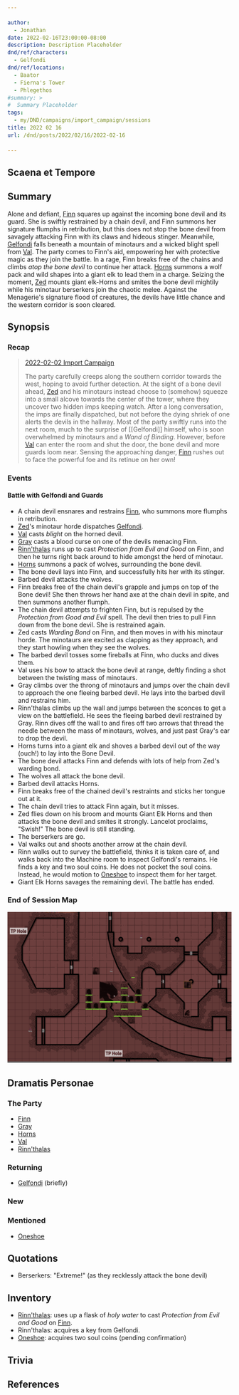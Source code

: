 ```yaml
---

author:
  - Jonathan
date: 2022-02-16T23:00:00-08:00
description: Description Placeholder
dnd/ref/characters:
  - Gelfondi
dnd/ref/locations:
  - Baator
  - Fierna's Tower
  - Phlegethos
#summary: >
#  Summary Placeholder
tags:
  - my/DND/campaigns/import_campaign/sessions
title: 2022 02 16
url: /dnd/posts/2022/02/16/2022-02-16

---
```


## Scaena et Tempore

## Summary

Alone and defiant, [Finn](/dnd/characters/finn) squares up against the incoming bone devil and its guard. She is swiftly restrained by a chain devil, and Finn summons her signature flumphs in retribution, but this does not stop the bone devil from savagely attacking Finn with its claws and hideous stinger. Meanwhile, [Gelfondi](/dnd/npcs/gelfondi) falls beneath a mountain of minotaurs and a wicked blight spell from [Val](/dnd/characters/val). The party comes to Finn's aid, empowering her with protective magic as they join the battle. In a rage, Finn breaks free of the chains and climbs _atop the bone devil_ to continue her attack. [Horns](/dnd/characters/horns) summons a wolf pack and wild shapes into a giant elk to lead them in a charge. Seizing the moment, [Zed](/dnd/characters/zed) mounts giant elk-Horns and smites the bone devil mightily while his minotaur berserkers join the chaotic melee. Against the Menagerie's signature flood of creatures, the devils have little chance and the western corridor is soon cleared.

## Synopsis

### Recap

> [2022-02-02 Import Campaign](/dnd/posts/2022-02-02)
>
> The party carefully creeps along the southern corridor towards the west, hoping to avoid further detection. At the sight of a bone devil ahead, [Zed](/dnd/characters/zed) and his minotaurs instead choose to (somehow) squeeze into a small alcove towards the center of the tower, where they uncover two hidden imps keeping watch. After a long conversation, the imps are finally dispatched, but not before the dying shriek of one alerts the devils in the hallway. Most of the party swiftly runs into the next room, much to the surprise of [[Gelfondi]] himself, who is soon overwhelmed by minotaurs and a _Wand of Binding_. However, before [Val](/dnd/characters/val) can enter the room and shut the door, the bone devil and more guards loom near. Sensing the approaching danger, [Finn](/dnd/characters/finn) rushes out to face the powerful foe and its retinue on her own!

### Events

#### Battle with Gelfondi and Guards

- A chain devil ensnares and restrains [Finn](/dnd/characters/finn), who summons more flumphs in retribution.
- [Zed](/dnd/characters/zed)'s minotaur horde dispatches [Gelfondi](/dnd/npcs/gelfondi).
- [Val](/dnd/characters/val) casts _blight_ on the horned devil.
- [Gray](/dnd/characters/haeltin-var-astora) casts a blood curse on one of the devils menacing Finn.
- [Rinn'thalas](/dnd/characters/rinnthalas-liadon) runs up to cast _Protection from Evil and Good_ on Finn, and then he turns right back around to hide amongst the herd of minotaur.
- [Horns](/dnd/characters/horns) summons a pack of wolves, surrounding the bone devil.
- The bone devil lays into Finn, and successfully hits her with its stinger.
- Barbed devil attacks the wolves.
- Finn breaks free of the chain devil's grapple and jumps on top of the Bone devil! She then throws her hand axe at the chain devil in spite, and then summons another flumph.
- The chain devil attempts to frighten Finn, but is repulsed by the _Protection from Good and Evil_ spell. The devil then tries to pull Finn down from the bone devil. She is restrained again.
- Zed casts _Warding Bond_ on Finn, and then moves in with his minotaur horde. The minotaurs are excited as clapping as they approach, and they start howling when they see the wolves.
- The barbed devil tosses some fireballs at Finn, who ducks and dives them.
- Val uses his bow to attack the bone devil at range, deftly finding a shot between the twisting mass of minotaurs.
- Gray climbs over the throng of minotaurs and jumps over the chain devil to approach the one fleeing barbed devil. He lays into the barbed devil and restrains him.
- Rinn'thalas climbs up the wall and jumps between the sconces to get a view on the battlefield. He sees the fleeing barbed devil restrained by Gray. Rinn dives off the wall to and fires off two arrows that thread the needle between the mass of minotaurs, wolves, and just past Gray's ear to drop the devil.
- Horns turns into a giant elk and shoves a barbed devil out of the way (ouch!) to lay into the Bone Devil.
- The bone devil attacks Finn and defends with lots of help from Zed's warding bond.
- The wolves all attack the bone devil.
- Barbed devil attacks Horns.
- Finn breaks free of the chained devil's restraints and sticks her tongue out at it.
- The chain devil tries to attack Finn again, but it misses.
- Zed flies down on his broom and mounts Giant Elk Horns and then attacks the bone devil and smites it strongly. Lancelot proclaims, "Swish!" The bone devil is still standing.
- The berserkers are go.
- Val walks out and shoots another arrow at the chain devil.
- Rinn walks out to survey the battlefield, thinks it is taken care of, and walks back into the Machine room to inspect Gelfondi's remains. He finds a key and two soul coins. He does not pocket the soul coins. Instead, he would motion to [Oneshoe](/dnd/characters/oneshoe) to inspect them for her target.
- Giant Elk Horns savages the remaining devil. The battle has ended.

### End of Session Map

![Screen Shot 2022-02-16 at 10.55.05 PM.png](/images/dnd/screen-shot-2022-02-16-at-10-55-05-pm.png)

## Dramatis Personae

### The Party

- [Finn](/dnd/characters/finn)
- [Gray](/dnd/characters/haeltin-var-astora)
- [Horns](/dnd/characters/horns)
- [Val](/dnd/characters/val)
- [Rinn'thalas](/dnd/characters/rinnthalas-liadon)

### Returning

- [Gelfondi](/dnd/npcs/gelfondi) (briefly)

### New

### Mentioned

- [Oneshoe](/dnd/characters/oneshoe)

## Quotations

- Berserkers: "Extreme!" (as they recklessly attack the bone devil)

## Inventory

- [Rinn'thalas](/dnd/characters/rinnthalas-liadon): uses up a flask of _holy water_ to cast _Protection from Evil and Good_ on [Finn](/dnd/characters/finn).
- Rinn'thalas: acquires a key from Gelfondi.
- [Oneshoe](/dnd/characters/oneshoe): acquires two soul coins (pending confirmation)

## Trivia

## References

